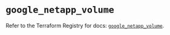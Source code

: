# `google_netapp_volume`

Refer to the Terraform Registry for docs: [`google_netapp_volume`](https://registry.terraform.io/providers/hashicorp/google-beta/6.47.0/docs/resources/google_netapp_volume).
